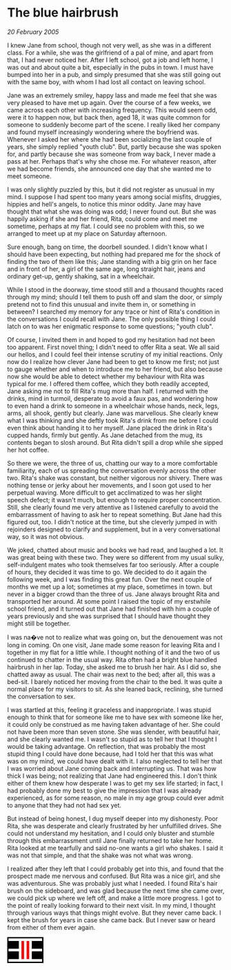# The blue hairbrush

_20 February 2005_

I knew Jane from school, though not very well, as she was in a different  class.  For a while, she was the girlfriend of a pal of mine, and apart from that, I had never noticed her.  After I left school, got a job and left home, I was out and about quite a bit, especially in the pubs in town.  I must have bumped into her in a pub, and simply presumed that she was still going out with the same boy, with whom I had lost all contact on leaving school.

Jane was an extremely smiley, happy lass and made me feel that she was very pleased to have met up again.  Over the course of a few weeks, we came across each other with increasing frequency. This would seem odd, were it to happen now, but back then, aged 18, it was quite common for someone to suddenly become part of the scene.  I really liked her company and found myself increasingly wondering where the boyfriend was.  Whenever I asked her where she had been socializing the last couple of years, she simply replied "youth club".  But, partly because she was spoken for, and partly because she was someone from way back, I never made a pass at her.  Perhaps that's why she chose me.  For whatever reason, after we had become friends, she announced one day that she wanted me to meet someone.

I was only slightly puzzled by this, but it did not register as unusual in my mind.  I suppose I had spent too many years among social misfits, druggies, hippies and hell's angels, to notice this minor oddity.  Jane may have thought that what she was doing was odd; I never found out.  But she was happily asking if she and her friend, Rita, could come and meet me sometime, perhaps at my flat.  I could see no problem with this, so we arranged to meet up at my place on Saturday afternoon.

Sure enough, bang on time, the doorbell sounded.  I didn't know what I should have been expecting, but nothing had prepared me for the shock of finding the two of them like this; Jane standing with a big grin on her face and in front of her, a girl of the same age, long straight hair, jeans and ordinary get-up, gently shaking, sat in a wheelchair.

While I stood in the doorway, time stood still and a thousand thoughts raced through my mind; should I tell them to push off and slam the door, or simply pretend not to find this unusual and invite them in, or something in between?  I searched my memory for any trace or hint of Rita's condition in the conversations I could recall with Jane.  The only possible thing I could latch on to was her enigmatic response to some questions; "youth club".

Of course, I invited them in and hoped to god my hesitation had not been too apparent.  First novel thing; I didn't need to offer Rita a seat.  We all said our hellos, and I could feel their intense scrutiny of my initial reactions.  Only now do I realize how clever Jane had been to get to know me first; not just to gauge whether and when to introduce me to her friend, but also because now she would be able to detect whether my behaviour with Rita was typical for me.  I offered them coffee, which they both readily accepted, Jane asking me not to fill Rita's mug more than half.  I returned with the drinks, mind in turmoil, desperate to avoid a faux pas, and wondering how to even hand a drink to someone in a wheelchair whose hands, neck, legs, arms, all shook, gently but clearly.  Jane was marvellous.  She clearly knew what I was thinking and she deftly took Rita's drink from me before I could even think about handing it to her myself.  Jane placed the drink in Rita's cupped hands, firmly but gently.  As Jane detached from the mug, its contents began to slosh around.  But Rita didn't spill a drop while she sipped her hot coffee.

So there we were, the three of us, chatting our way to a more comfortable familiarity, each of us spreading the conversation evenly across the other two.  Rita's shake was constant, but neither vigorous nor shivery.  There was nothing tense or jerky about her movements, and I soon got used to her perpetual waving.  More difficult to get acclimatized to was her slight speech defect; it wasn't much, but enough to require proper concentration.  Still, she clearly found me very attentive as I listened carefully to avoid the embarrassment of having to ask her to repeat something.  But Jane had this figured out, too.  I didn't notice at the time, but she cleverly jumped in with rejoinders designed to clarify and supplement, but in a very conversational way, so it was not obvious.

We joked, chatted about music and books we had read, and laughed a lot.  It was great being with these two.  They were so different from my usual sulky, self-indulgent mates who took themselves far too seriously.  After a couple of hours, they decided it was time to go.  We decided to do it again the following week, and I was finding this great fun.  Over the next couple of months we met up a lot; sometimes at my place, sometimes in town. but never in a bigger crowd than the three of us.  Jane always brought Rita and transported her around.  At some point I raised the topic of my erstwhile school friend, and it turned out that Jane had finished with him a couple of years previously and she was surprised that I should have thought they might still be together.

I was na�ve not to realize what was going on, but the denouement was not long in coming.  On one visit, Jane made some reason for leaving Rita and I together in my flat for a little while.  I thought nothing of it and the two of us continued to chatter in the usual way.  Rita often had a bright blue handled hairbrush in her lap.  Today, she asked me to brush her hair.  As I did so, she chatted away as usual.  The chair was next to the bed; after all, this was a bed-sit.  I barely noticed her moving from the chair to the bed.  It was quite a normal place for my visitors to sit.  As she leaned back, reclining, she turned the conversation to sex.

I was startled at this, feeling it graceless and inappropriate.  I was stupid enough to think that for someone like me to have sex with someone like her, it could only be construed as me having taken advantage of her.  She could not have been more than seven stone.  She was slender, with beautiful hair, and she clearly wanted me.  I wasn't so stupid as to tell her that I thought I would be taking advantage.  On reflection, that was probably the most stupid thing I could have done because, had I told her that this was what was on my mind, we could have dealt with it.  I also neglected to tell her that I was worried about Jane coming back and interrupting us.  That was how thick I was being; not realizing that Jane had engineered this.  I don't think either of them knew how desperate I was to get my sex life started; in fact, I had probably done my best to give the impression that I was already experienced, as for some reason, no male in my age group could ever admit to anyone that they had not had sex yet.

But instead of being honest, I dug myself deeper into my dishonesty.  Poor Rita, she was desperate and clearly frustrated by her unfulfilled drives.  She could not understand my hesitation, and I could only bluster and stumble through this embarrassment until Jane finally returned to take her home.  Rita looked at me tearfully and said no-one wants a girl who shakes.  I said it was not that simple, and that the shake was not what was wrong.

I realized after they left that I could probably get into this, and found that the prospect made me nervous and confused.  But Rita was a nice girl, and she was adventurous.  She was probably just what I needed.  I found Rita's hair brush on the sideboard, and was glad because the next time she came over, we could pick up where we left off, and make a little more progress.  I got to the point of really looking forward to their next visit.  In my mind, I thought through various ways that things might evolve.  But they never came back.  I kept the brush for years in case she came back.  But I never saw or heard from either of them ever again.

![](/images/grids/c30.gif)
